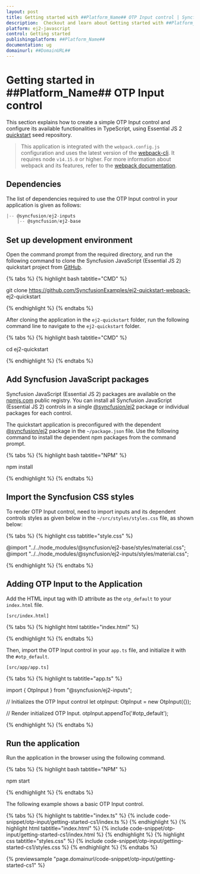 ```yaml
---
layout: post
title: Getting started with ##Platform_Name## OTP Input control | Syncfusion
description:  Checkout and learn about Getting started with ##Platform_Name## OTP Input control of Syncfusion Essential JS 2 and more details.
platform: ej2-javascript
control: Getting started 
publishingplatform: ##Platform_Name##
documentation: ug
domainurl: ##DomainURL##
---
```


# Getting started in ##Platform_Name## OTP Input control

This section explains how to create a simple OTP Input control and configure its available functionalities in TypeScript, using Essential JS 2 [quickstart](https://github.com/SyncfusionExamples/ej2-quickstart-webpack-) seed repository.

> This application is integrated with the `webpack.config.js` configuration and uses the latest version of the [webpack-cli](https://webpack.js.org/api/cli/#commands). It requires node `v14.15.0` or higher. For more information about webpack and its features, refer to the [webpack documentation](https://webpack.js.org/guides/getting-started/).

## Dependencies

The list of dependencies required to use the OTP Input control in your application is given as follows:

```javascript
|-- @syncfusion/ej2-inputs
    |-- @syncfusion/ej2-base
```

## Set up development environment

Open the command prompt from the required directory, and run the following command to clone the Syncfusion JavaScript (Essential JS 2) quickstart project from [GitHub](https://github.com/SyncfusionExamples/ej2-quickstart-webpack-).

{% tabs %}
{% highlight bash tabtitle="CMD" %}

git clone https://github.com/SyncfusionExamples/ej2-quickstart-webpack- ej2-quickstart

{% endhighlight %}
{% endtabs %}

After cloning the application in the `ej2-quickstart` folder, run the following command line to navigate to the `ej2-quickstart` folder.

{% tabs %}
{% highlight bash tabtitle="CMD" %}

cd ej2-quickstart

{% endhighlight %}
{% endtabs %}

## Add Syncfusion JavaScript packages

Syncfusion JavaScript (Essential JS 2) packages are available on the [npmjs.com](https://www.npmjs.com/~syncfusionorg) public registry. You can install all Syncfusion JavaScript (Essential JS 2) controls in a single [@syncfusion/ej2](https://www.npmjs.com/package/@syncfusion/ej2) package or individual packages for each control.

The quickstart application is preconfigured with the dependent [@syncfusion/ej2](https://www.npmjs.com/package/@syncfusion/ej2) package in the `~/package.json` file. Use the following command to install the dependent npm packages from the command prompt.

{% tabs %}
{% highlight bash tabtitle="NPM" %}

npm install

{% endhighlight %}
{% endtabs %}

## Import the Syncfusion CSS styles

To render OTP Input control, need to import inputs and its dependent controls styles as given below in the `~/src/styles/styles.css` file, as shown below: 

{% tabs %}
{% highlight css tabtitle="style.css" %}

@import "../../node_modules/@syncfusion/ej2-base/styles/material.css";
@import "../../node_modules/@syncfusion/ej2-inputs/styles/material.css";

{% endhighlight %}
{% endtabs %}

## Adding OTP Input to the Application

Add the HTML input tag with ID attribute as the `otp_default` to your `index.html` file.

`[src/index.html]`

{% tabs %}
{% highlight html tabtitle="index.html" %}

<!DOCTYPE html>
<html lang="en">

<head>
    <title>Essential JS 2 OTP Input</title>
    <meta charset="utf-8" />
    <meta name="viewport" content="width=device-width, initial-scale=1.0, user-scalable=no" />
    <meta name="description" content="Essential JS 2 OTP Input" />
    <meta name="author" content="Syncfusion" />
    <link rel="shortcut icon" href="resources/favicon.ico" />
    <link href="https://maxcdn.bootstrapcdn.com/bootstrap/3.3.7/css/bootstrap.min.css" rel="stylesheet" />
</head>

<body>
    <div class="otp-container" style="width: 350px;">
        <div id="otp_default"></div>
    </div>
</body>

</html>

{% endhighlight %}
{% endtabs %}

Then, import the OTP Input control in your `app.ts` file, and initialize it with the `#otp_default`.

`[src/app/app.ts]`

{% tabs %}
{% highlight ts tabtitle="app.ts" %}

import { OtpInput } from "@syncfusion/ej2-inputs";

// Initializes the OTP Input control
let otpInput: OtpInput = new OtpInput({});

// Render initialized OTP Input.
otpInput.appendTo('#otp_default');

{% endhighlight %}
{% endtabs %}

## Run the application

Run the application in the browser using the following command.

{% tabs %}
{% highlight bash tabtitle="NPM" %}

npm start

{% endhighlight %}
{% endtabs %}

The following example shows a basic OTP Input control.

{% tabs %}
{% highlight ts tabtitle="index.ts" %}
{% include code-snippet/otp-input/getting-started-cs1/index.ts %}
{% endhighlight %}
{% highlight html tabtitle="index.html" %}
{% include code-snippet/otp-input/getting-started-cs1/index.html %}
{% endhighlight %}
{% highlight css tabtitle="styles.css" %}
{% include code-snippet/otp-input/getting-started-cs1/styles.css %}
{% endhighlight %}
{% endtabs %}
  
{% previewsample "page.domainurl/code-snippet/otp-input/getting-started-cs1" %}
